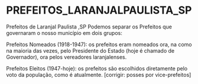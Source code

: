 # PREFEITOS_LARANJALPAULISTA_SP
Prefeitos de Laranjal Paulista ,SP
Podemos separar os Prefeitos que governaram o nosso município em dois grupos:

Prefeitos Nomeados (1918-1947): os prefeitos eram nomeados ora, na como na maioria das vezes, pelo Presidente do Estado (hoje é chamado de Governador), ora pelos vereadores laranjalenses.

Prefeitos Eleitos (1947-hoje): os prefeitos são escolhidos diretamente pelo voto da população, como é atualmente. [corrigir: posses por vice-prefeitos]